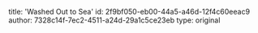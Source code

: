 title: 'Washed Out to Sea'
id: 2f9bf050-eb00-44a5-a46d-12f4c60eeac9
author: 7328c14f-7ec2-4511-a24d-29a1c5ce23eb
type: original

